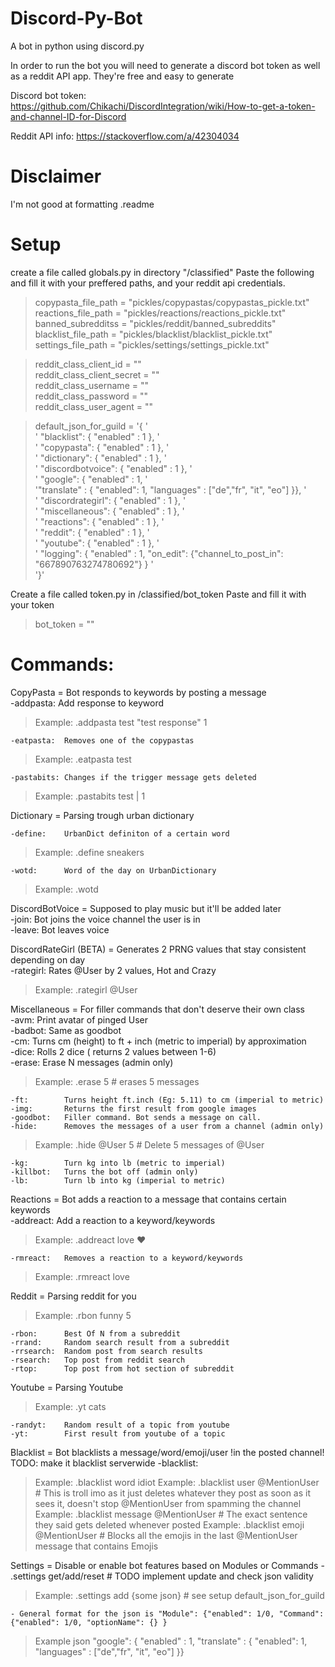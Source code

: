 # Discord-Py-Bot
 A bot in python using discord.py
 
 In order to run the bot you will need to generate a discord bot token as well as a reddit API app. They're free and easy to generate
 
Discord bot token: https://github.com/Chikachi/DiscordIntegration/wiki/How-to-get-a-token-and-channel-ID-for-Discord

Reddit API info: https://stackoverflow.com/a/42304034
 # Disclaimer
 I'm not good at formatting .readme
 # Setup

 create a file called globals.py in directory "/classified"
 Paste the following and fill it with your preffered paths, and your reddit api credentials.

>copypasta_file_path = "pickles/copypastas/copypastas_pickle.txt"                 
reactions_file_path = "pickles/reactions/reactions_pickle.txt"      
banned_subredditss = "pickles/reddit/banned_subreddits"        
blacklist_file_path = "pickles/blacklist/blacklist_pickle.txt"       
settings_file_path = "pickles/settings/settings_pickle.txt"      

>reddit_class_client_id = ""     
reddit_class_client_secret = ""      
reddit_class_username = ""      
reddit_class_password = ""      
reddit_class_user_agent = ""      


>default_json_for_guild = '{ ' \
                         ' "blacklist": { "enabled" : 1 }, ' \
                         ' "copypasta": { "enabled" : 1 }, ' \
                         ' "dictionary": { "enabled" : 1 }, ' \
                         ' "discordbotvoice": { "enabled" : 1 }, ' \
                         ' "google": { "enabled" : 1, ' \
                                '"translate" : { "enabled": 1, "languages" : ["de","fr", "it", "eo"] }}, ' \
                         ' "discordrategirl": { "enabled" : 1 }, ' \
                         ' "miscellaneous": { "enabled" : 1 }, ' \
                         ' "reactions": { "enabled" : 1 }, ' \
                         ' "reddit": { "enabled" : 1 }, ' \
                         ' "youtube": { "enabled" : 1 }, ' \
                         ' "logging": { "enabled" : 1, "on_edit": {"channel_to_post_in": "667890763274780692"} } ' \
                         '}'
    
Create a file called token.py in /classified/bot_token
Paste and fill it with your token
>bot_token = ""

# Commands:   
CopyPasta = Bot responds to keywords by posting a message    
    -addpasta:  Add response to keyword 
    
>Example: .addpasta test "test response" 1

    -eatpasta:  Removes one of the copypastas   
    
>Example: .eatpasta test

    -pastabits: Changes if the trigger message gets deleted 
    
>Example: .pastabits test | 1
               
Dictionary = Parsing trough urban dictionary   

    -define:    UrbanDict definiton of a certain word  
    
>Example: .define sneakers

    -wotd:      Word of the day on UrbanDictionary
    
>Example: .wotd
          
DiscordBotVoice = Supposed to play music but it'll be added later   
    -join:      Bot joins the voice channel the user is in   
    -leave:     Bot leaves voice   
         
DiscordRateGirl (BETA) = Generates 2 PRNG values that stay consistent depending on day   
    -rategirl:  Rates @User by 2 values, Hot and Crazy   
    
>Example: .rategirl @User
         
         
Miscellaneous = For filler commands that don't deserve their own class   
    -avm:       Print avatar of pinged User   
    -badbot:    Same as goodbot       
    -cm:        Turns cm (height) to ft + inch (metric to imperial) by approximation   
    -dice:      Rolls 2 dice ( returns 2 values between 1-6)   
    -erase:     Erase N messages (admin only)  
    
>Example: .erase 5  # erases 5 messages

    -ft:        Turns height ft.inch (Eg: 5.11) to cm (imperial to metric)      
    -img:       Returns the first result from google images      
    -goodbot:   Filler command. Bot sends a message on call.      
    -hide:      Removes the messages of a user from a channel (admin only)
    
>Example: .hide @User 5  # Delete 5 messages of @User

    -kg:        Turn kg into lb (metric to imperial)      
    -killbot:   Turns the bot off (admin only)   
    -lb:        Turn lb into kg (imperial to metric)   
         
Reactions = Bot adds a reaction to a message that contains certain keywords   
    -addreact:  Add a reaction to a keyword/keywords  
    
>Example: .addreact love :heart:

    -rmreact:   Removes a reaction to a keyword/keywords
    
>Example: .rmreact love
        
Reddit = Parsing reddit for you   

>Example: .rbon funny 5

    -rbon:      Best Of N from a subreddit   
    -rrand:     Random search result from a subreddit   
    -rrsearch:  Random post from search results      
    -rsearch:   Top post from reddit search      
    -rtop:      Top post from hot section of subreddit   
         
Youtube = Parsing Youtube     

>Example: .yt cats
   
    -randyt:    Random result of a topic from youtube      
    -yt:        First result from youtube of a topic     
    
Blacklist = Bot blacklists a message/word/emoji/user !in the posted channel! TODO: make it blacklist serverwide
    -blacklist: 
    
>Example: .blacklist word idiot
>Example: .blacklist user @MentionUser # This is troll imo as it just deletes whatever they post as soon as it sees it, doesn't stop @MentionUser from spamming the channel
>Example: .blacklist message @MentionUser # The exact sentence they said gets deleted whenever posted
>Example: .blacklist emoji @MentionUser # Blocks all the emojis in the last @MentionUser message that contains Emojis

    
Settings = Disable or enable bot features based on Modules or Commands
    - .settings get/add/reset # TODO implement update and check json validity
    
> Example: .settings add {some json} # see setup default_json_for_guild

    - General format for the json is "Module": {"enabled": 1/0, "Command": {"enabled": 1/0, "optionName": {} }
    
> Example json "google": { "enabled" : 1, "translate" : { "enabled": 1, "languages" : ["de","fr", "it", "eo"] }}

